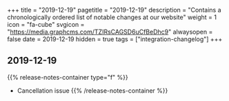 +++
title = "2019-12-19"
pagetitle = "2019-12-19"
description = "Contains a chronologically ordered list of notable changes at our website"
weight = 1
icon = "fa-cube"
svgicon = "https://media.graphcms.com/TZIRsCAGSD6uCfBeDhc9"
alwaysopen = false
date = 2019-12-19
hidden = true
tags = ["integration-changelog"]
+++

## 2019-12-19
{{% release-notes-container type="f" %}}
- Cancellation issue
{{% /release-notes-container %}}
